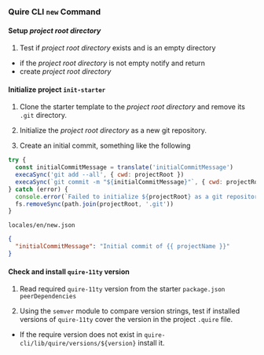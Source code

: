 ### Quire CLI `new` Command

#### Setup _project root directory_

1. Test if _project root directory_ exists and is an empty directory
  - if the _project root directory_ is not empty notify and return
  - create _project root directory_

#### Initialize project `init-starter`

1. Clone the starter template to the _project root directory_ and remove its `.git` directory.

2. Initialize the _project root directory_ as a new git repository.

3. Create an initial commit, something like the following

```javascript
try {
  const initialCommitMessage = translate('initialCommitMessage')
  execaSync('git add --all', { cwd: projectRoot })
  execaSync(`git commit -m "${initialCommitMessage}"`, { cwd: projectRoot })
} catch (error) {
  console.error(`Failed to initialize ${projectRoot} as a git repository.`, error)
  fs.removeSync(path.join(projectRoot, '.git'))
}
```

`locales/en/new.json`
```json
{
  "initialCommitMessage": "Initial commit of {{ projectName }}"
}
```

#### Check and install `quire-11ty` version

1. Read required `quire-11ty` version from the starter `package.json` `peerDependencies`

2. Using the `semver` module to compare version strings, test if installed versions of `quire-11ty` cover the version in the project `.quire` file.

  - If the require version does not exist in  `quire-cli/lib/quire/versions/${version}` install it.
